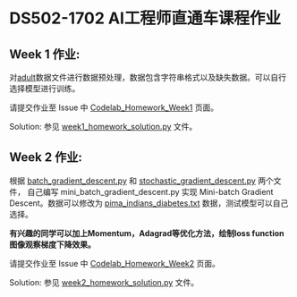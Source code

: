 # DS502-1702 AI工程师直通车课程作业

## Week 1 作业:

对[adult](/DS502-1702/Jason_course/Week1_Codelab2/adult.data.txt)数据文件进行数据预处理，数据包含字符串格式以及缺失数据。可以自行选择模型进行训练。

请提交作业至 Issue 中 [Codelab_Homework_Week1](https://github.com/BitTiger-MP/DS502-AI-Engineer/issues/13) 页面。

Solution: 参见 [week1_homework_solution.py](week1_homework_solution.py) 文件。

## Week 2 作业:

根据 [batch_gradient_descent.py](/DS502-1702/Jason_course/Week2_Codelab2/batch_gradient_descent.py) 
和 [stochastic_gradient_descent.py](/DS502-1702/Jason_course/Week2_Codelab2/stochastic_gradient_descent.py) 两个文件，
自己编写 mini_batch_gradient_descent.py 实现 Mini-batch Gradient Descent。数据可以修改为
 [pima_indians_diabetes.txt](/DS502-1702/Jason_course/Week1_Codelab2/pima-indians-diabetes.data.csv) 数据，测试模型可以自己选择。

**有兴趣的同学可以加上Momentum，Adagrad等优化方法，绘制loss function图像观察梯度下降效果。**

请提交作业至 Issue 中 [Codelab_Homework_Week2](https://github.com/BitTiger-MP/DS502-AI-Engineer/issues/16) 页面。

Solution: 参见 [week2_homework_solution.py](week2_homework_solution.py) 文件。
